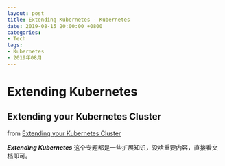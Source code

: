 ```yaml
---
layout: post
title: Extending Kubernetes - Kubernetes
date: 2019-08-15 20:00:00 +0800
categories:
- Tech
tags:
- Kubernetes
- 2019年08月
---
```



# Extending Kubernetes

## Extending your Kubernetes Cluster

from [Extending your Kubernetes Cluster](https://kubernetes.io/docs/concepts/extend-kubernetes/extend-cluster/)

***Extending Kubernetes*** 这个专题都是一些扩展知识，没啥重要内容，直接看文档即可。


